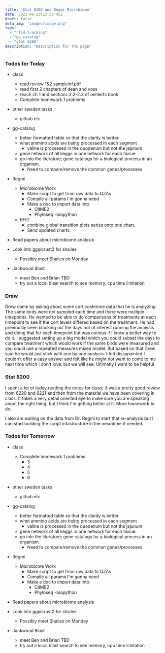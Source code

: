 ```yaml
---
title: 'Stat 8200 and Regmi Microbiome'
date: 2023-08-23T13:56:45Z
draft: false
meta_img: "images/image.png"
tags:
  - "rfid-tracking"
  - "gg-catalog"
  - "stat 8200"
description: "Description for the page"
---
```


### Todos for Today

- class
  - read review 1&2 sampleinf.pdf
  - read first 2 chapters of dean and voss
  - reach ch 1 and sections 2.2-2.3 of oehlerts book
  - Complete homework 1 problems
  
- other sweden tasks
  - github etc
  
- gg-catalog
  - better formatted table so that the clarity is better.
  - what ammino acids are being processed in each segment
    - valine is processed in the duodenum but not the jejunum
  - gene network of all keggs in one network for each tissue
  - go into the literature; gene catalogs for a biological process in an organism.
      - Need to compare/remove the common genes/processes 
- Regmi
  - Microbiome Work
    - Make script to get from raw data to QZAs
    - Compile all params I'm gonna need
    - Make a doc to import data into:
      - QIIME2
      - Phyloseq
      -biopython
  - RFID
    - combine global transition plots series onto one chart. 
    - Send updated charts. 
 
- Read papers about microbiome analysis

- Look into ggpicrust2 for shailes
  - Possibly meet Shailes on Monday
  
- Jackwood Blast
  - meet Ben and Brian TBD
  - try out a local blast search to see memory, cpu time limitation
  
### Drew

Drew came by asking about some corticosterone data that he is analyzing. The same birds were not sampled each time and there were multiple timepoints. He wanted to be able to do comparisons of treatments at each timepoint to see if the cort levels differed based on the treatment. He had previously been blacking out the days not of interest running the analysis and doing that for each timepoint but was curious if I knew a better way to do it. I suggested setting up a big model which you could subset the days to compare treatment which would work if the same birds were measured and you could use a repeated measures mixed model. But based on that Drew said he would just stick with one by one analysis. I felt dissapointed I couldn't offer a easy answer and felt like he might not want to come to me next time which I don't love, but we will see. Ultimatly I want to be helpful

### Stat 8200

I spent a lot of today reading the notes for class; It was a pretty good review from 6220 and 6221 and then from the material we have been covering in class. It takes a very detail oriented eye to make sure you are speaking about the right thing, but I think I'm getting better at it. More homework to do. 


I also am waiting on the data from Dr. Regmi to start that re-analysis but I can start building the script infastructure in the meantime if needed. 

### Todos for Tomorrow

- class
  - Complete homework 1 problems
    - 3
    - 4
    - 5
    - 6
  
- other sweden tasks
  - github etc
  
- gg-catalog
  - better formatted table so that the clarity is better.
  - what ammino acids are being processed in each segment
    - valine is processed in the duodenum but not the jejunum
  - gene network of all keggs in one network for each tissue
  - go into the literature; gene catalogs for a biological process in an organism.
      - Need to compare/remove the common genes/processes 
- Regmi
  - Microbiome Work
    - Make script to get from raw data to QZAs
    - Compile all params I'm gonna need
    - Make a doc to import data into:
      - QIIME2
      - Phyloseq
      -biopython
 
- Read papers about microbiome analysis

- Look into ggpicrust2 for shailes
  - Possibly meet Shailes on Monday
  
- Jackwood Blast
  - meet Ben and Brian TBD
  - try out a local blast search to see memory, cpu time limitation

